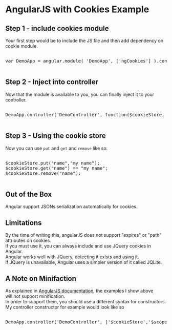 <div class="mograblog" dir="ltr" style="text-align: left;" trbidi="on">

# AngularJS with Cookies Example

<div>

## Step 1 - include cookies module

Your first step would be to include the JS file and then add dependency on cookie module.  

<pre>  
var DemoApp = angular.module( 'DemoApp', ['ngCookies'] ).config( demoConfig );     
  </pre>

## Step 2 - Inject into controller

Now that the module is available to you, you can finally inject it to your controller.

<pre>  
DemoApp.controller('DemoController', function($cookieStore, $scope, $location, $routeParams, $http , $timeout ){ .. body here .. })  
  </pre>

## Step 3 - Using the cookie store

Now you can use `put` and `get` and `remove` like so:

<pre>  
$cookieStore.put("name","my name");  
$cookieStore.get("name") == "my name";  
$cookieStore.remove("name");  
  </pre>

## Out of the Box

Angular support JSONs serialization automatically for cookies.  

## Limitations

By the time of writing this, angularJS does not support "expires" or "path" attributes on cookies.  
If you must use it, you can always include and use JQuery cookies in Angular.  
Angular works well with JQuery, detecting it exists and using it.  
If JQuery is unavailable, Angular uses a simpler version of it called JQLite.  

## A Note on Minifaction

As explained in [AngularJS documentation](http://docs.angularjs.org/tutorial/step_05#anoteonminification "angularJS documentation"), the examples I show above  
will not support minification.  
In order to support them, you should use a different syntax for constructors.  
My controller constructor for example would look like so

<pre>  
DemoApp.controller('DemoController', ['$cookieStore','$scope','$location','$routeParams','$http','$timeout',function($cookieStore, $scope, $location, $routeParams, $http , $timeout ){ .. body here }])       
    </pre>

</div>

</div>